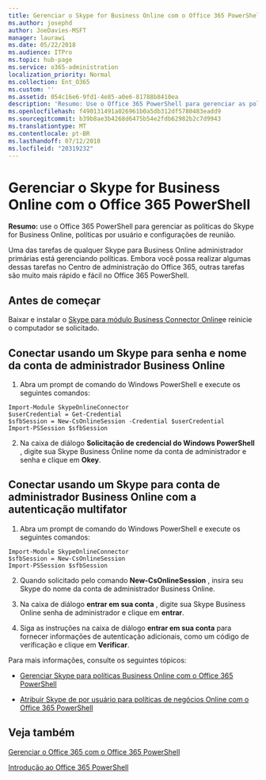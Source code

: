 ```yaml
---
title: Gerenciar o Skype for Business Online com o Office 365 PowerShell
ms.author: josephd
author: JoeDavies-MSFT
manager: laurawi
ms.date: 05/22/2018
ms.audience: ITPro
ms.topic: hub-page
ms.service: o365-administration
localization_priority: Normal
ms.collection: Ent_O365
ms.custom: ''
ms.assetid: 054c16e6-9fd1-4e85-a0e6-81788b8410ea
description: 'Resumo: Use o Office 365 PowerShell para gerenciar as políticas do Skype for Business online, políticas por usuário e configurações da reunião.'
ms.openlocfilehash: f490131491a026961b0a5db312df5780483eadd9
ms.sourcegitcommit: b39b8ae3b4268d6475b54e2fdb62982b2c7d9943
ms.translationtype: MT
ms.contentlocale: pt-BR
ms.lasthandoff: 07/12/2018
ms.locfileid: "20319232"
---
```

# <a name="manage-skype-for-business-online-with-office-365-powershell"></a>Gerenciar o Skype for Business Online com o Office 365 PowerShell

 **Resumo:** use o Office 365 PowerShell para gerenciar as políticas do Skype for Business Online, políticas por usuário e configurações de reunião.
  
Uma das tarefas de qualquer Skype para Business Online administrador primárias está gerenciando políticas. Embora você possa realizar algumas dessas tarefas no Centro de administração do Office 365, outras tarefas são muito mais rápido e fácil no Office 365 PowerShell. 

## <a name="before-you-start"></a>Antes de começar

Baixar e instalar o [Skype para módulo Business Connector Online](https://www.microsoft.com/en-us/download/details.aspx?id=39366)e reinicie o computador se solicitado.


## <a name="connect-using-a-skype-for-business-online-administrator-account-name-and-password"></a>Conectar usando um Skype para senha e nome da conta de administrador Business Online

1. Abra um prompt de comando do Windows PowerShell e execute os seguintes comandos: 
    
  ```
  Import-Module SkypeOnlineConnector
  $userCredential = Get-Credential
  $sfbSession = New-CsOnlineSession -Credential $userCredential
  Import-PSSession $sfbSession
  ```

2. Na caixa de diálogo **Solicitação de credencial do Windows PowerShell** , digite sua Skype Business Online nome da conta de administrador e senha e clique em **Okey**.


## <a name="connect-using-a-skype-for-business-online-administrator-account-with-multifactor-authentication"></a>Conectar usando um Skype para conta de administrador Business Online com a autenticação multifator

1. Abra um prompt de comando do Windows PowerShell e execute os seguintes comandos:

  ```
  Import-Module SkypeOnlineConnector
  $sfbSession = New-CsOnlineSession
  Import-PSSession $sfbSession
  ```

2. Quando solicitado pelo comando **New-CsOnlineSession** , insira seu Skype do nome da conta de administrador Business Online.

3. Na caixa de diálogo **entrar em sua conta** , digite sua Skype Business Online senha de administrador e clique em **entrar**.

4. Siga as instruções na caixa de diálogo **entrar em sua conta** para fornecer informações de autenticação adicionais, como um código de verificação e clique em **Verificar**.

Para mais informações, consulte os seguintes tópicos:
  
- [Gerenciar Skype para políticas Business Online com o Office 365 PowerShell](manage-skype-for-business-online-policies-with-office-365-powershell.md)
    
- [Atribuir Skype de por usuário para políticas de negócios Online com o Office 365 PowerShell](assign-per-user-skype-for-business-online-policies-with-office-365-powershell.md)
    
## <a name="see-also"></a>Veja também

[Gerenciar o Office 365 com o Office 365 PowerShell](manage-office-365-with-office-365-powershell.md)
  
[Introdução ao Office 365 PowerShell](getting-started-with-office-365-powershell.md)

